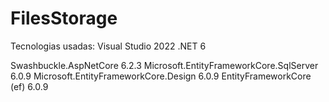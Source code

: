 # FilesStorage

Tecnologias usadas:
Visual Studio 2022
.NET 6

Swashbuckle.AspNetCore 6.2.3
Microsoft.EntityFrameworkCore.SqlServer 6.0.9
Microsoft.EntityFrameworkCore.Design 6.0.9
EntityFrameworkCore (ef) 6.0.9